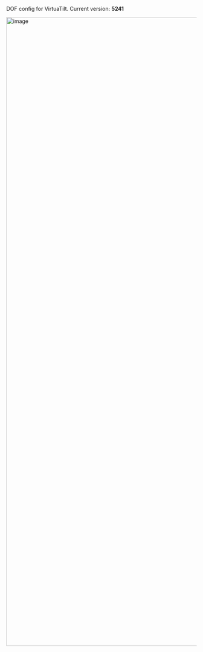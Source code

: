 DOF config for VirtuaTilt. Current version: **5241**

<img width="2250" height="1665" alt="image" src="https://github.com/user-attachments/assets/39ac0204-ac90-4d39-92fa-59d45c36adc0" />










